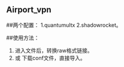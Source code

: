 ## Airport_vpn

##两个配置： 
1.quantumultx
2.shadowrocket。

##使用方法：
1. 进入文件后，转换raw格式链接。
2. 或 下载conf文件，直接导入。
